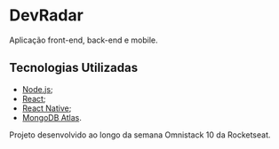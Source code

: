 # DevRadar

Aplicação front-end, back-end e mobile.

## Tecnologias Utilizadas

- [Node.js](https://nodejs.org/en/);
- [React](https://pt-br.reactjs.org/);
- [React Native](https://reactnative.dev/);
- [MongoDB Atlas](https://www.mongodb.com/cloud/atlas).

Projeto desenvolvido ao longo da semana Omnistack 10 da Rocketseat.

